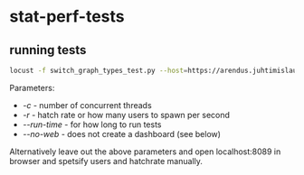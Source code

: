 # stat-perf-tests

## running tests

```bash
locust -f switch_graph_types_test.py --host=https://arendus.juhtimislauad.stat.ee/api --no-web -c 300 -r 10 --run-time 5m
```
Parameters:
- *-c* - number of concurrent threads
- *-r* - hatch rate or how many users to spawn per second
- *--run-time* - for how long to run tests
- *--no-web* - does not create a dashboard (see below)

Alternatively leave out the above parameters and open localhost:8089 in browser and spetsify users and hatchrate manually.
